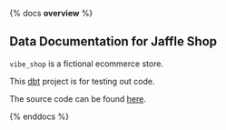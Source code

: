 {% docs __overview__ %}

## Data Documentation for Jaffle Shop

`vibe_shop` is a fictional ecommerce store.

This [dbt](https://www.getdbt.com/) project is for testing out code.

The source code can be found [here](https://github.com/clrcrl/vibe_shop).

{% enddocs %}
